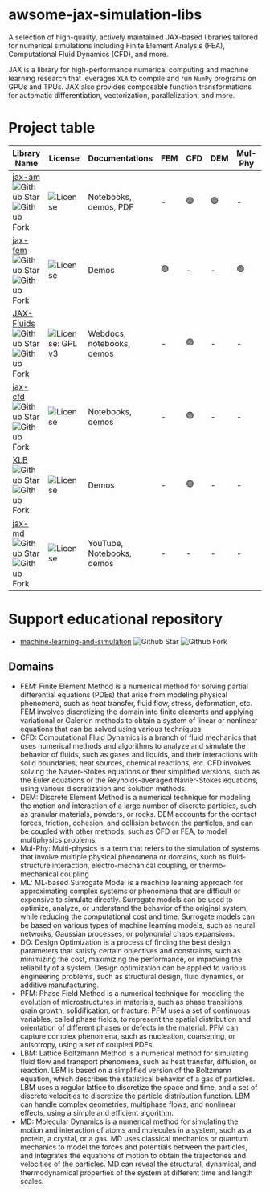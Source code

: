 # awsome-jax-simulation-libs
A selection of high-quality, actively maintained JAX-based libraries tailored for numerical simulations including Finite Element Analysis (FEA), Computational Fluid Dynamics (CFD), and more.

JAX is a library for high-performance numerical computing and machine learning research that leverages `XLA` to compile and run `NumPy` programs on GPUs and TPUs. JAX also provides composable function transformations for automatic differentiation, vectorization, parallelization, and more.

# Project table

| Library Name   | License         | Documentations | FEM | CFD | DEM | Mul-Phy | ML | DO | PFM | LBM | MD |
|----------------|---------------- | -------------- | --- | --- | --- | ------------ | -- | -- | --- | --- | -- |
| [jax-am](https://github.com/tianjuxue/jax-am) <br> ![Github Star](https://img.shields.io/github/stars/tianjuxue/jax-am) <br> ![Github Fork](https://img.shields.io/github/forks/tianjuxue/jax-am) | ![License](https://img.shields.io/github/license/tianjuxue/jax-am) | Notebooks, demos, PDF | - | 🟢 | 🟢 | - | - | - | 🟢 | 🟢 | - |
| [jax-fem](https://github.com/deepmodeling/jax-fem) <br> ![Github Star](https://img.shields.io/github/stars/deepmodeling/jax-fem) <br> ![Github Fork](https://img.shields.io/github/forks/deepmodeling/jax-fem) | ![License](https://img.shields.io/github/license/deepmodeling/jax-fem) | Demos  | 🟢 | - | - | 🟢 | 🟢 | 🟢 | - | - |  - |
| [JAX-Fluids](https://github.com/tumaer/JAXFLUIDS) <br> ![Github Star](https://img.shields.io/github/stars/tumaer/JAXFLUIDS) <br> ![Github Fork](https://img.shields.io/github/forks/tumaer/JAXFLUIDS) | ![License: GPL v3](https://img.shields.io/badge/License-GPLv3-blue.svg) | Webdocs, notebooks, demos  | - | 🟢 | - | - | 🟢 | 🟢 | - | - |  - |
| [jax-cfd](https://github.com/google/jax-cfd) <br> ![Github Star](https://img.shields.io/github/stars/google/jax-cfd) <br> ![Github Fork](https://img.shields.io/github/forks/google/jax-cfd) | ![License](https://img.shields.io/github/license/google/jax-cfd) | Notebooks, demos  | - | 🟢 | - | - | 🟢 | - | - | - |  - |
| [XLB](https://github.com/Autodesk/XLB) <br> ![Github Star](https://img.shields.io/github/stars/Autodesk/XLB) <br> ![Github Fork](https://img.shields.io/github/forks/Autodesk/XLB) | ![License](https://img.shields.io/badge/License-Apache_2.0-green.svg) | Demos  | - | 🟢 | - | - | 🟢 | - | - | 🟢 |  - |
| [jax-md](https://github.com/jax-md/jax-md) <br> ![Github Star](https://img.shields.io/github/stars/jax-md/jax-md) <br> ![Github Fork](https://img.shields.io/github/forks/jax-md/jax-md) | ![License](https://img.shields.io/github/license/jax-md/jax-md) | YouTube, Notebooks, demos  | - | - | - | - | 🟢 | - | - | - |  🟢 |

# Support educational repository
- [machine-learning-and-simulation](https://github.com/Ceyron/machine-learning-and-simulation) ![Github Star](https://img.shields.io/github/stars/Ceyron/machine-learning-and-simulation) ![Github Fork](https://img.shields.io/github/forks/Ceyron/machine-learning-and-simulation) 


## Domains
- FEM: Finite Element Method is a numerical method for solving partial differential equations (PDEs) that arise from modeling physical phenomena, such as heat transfer, fluid flow, stress, deformation, etc. FEM involves discretizing the domain into finite elements and applying variational or Galerkin methods to obtain a system of linear or nonlinear equations that can be solved using various techniques
- CFD: Computational Fluid Dynamics is a branch of fluid mechanics that uses numerical methods and algorithms to analyze and simulate the behavior of fluids, such as gases and liquids, and their interactions with solid boundaries, heat sources, chemical reactions, etc. CFD involves solving the Navier-Stokes equations or their simplified versions, such as the Euler equations or the Reynolds-averaged Navier-Stokes equations, using various discretization and solution methods.
- DEM: Discrete Element Method is a numerical technique for modeling the motion and interaction of a large number of discrete particles, such as granular materials, powders, or rocks. DEM accounts for the contact forces, friction, cohesion, and collision between the particles, and can be coupled with other methods, such as CFD or FEA, to model multiphysics problems.
- Mul-Phy: Multi-physics is a term that refers to the simulation of systems that involve multiple physical phenomena or domains, such as fluid-structure interaction, electro-mechanical coupling, or thermo-mechanical coupling
- ML: ML-based Surrogate Model is a machine learning approach for approximating complex systems or phenomena that are difficult or expensive to simulate directly. Surrogate models can be used to optimize, analyze, or understand the behavior of the original system, while reducing the computational cost and time. Surrogate models can be based on various types of machine learning models, such as neural networks, Gaussian processes, or polynomial chaos expansions.
- DO: Design Optimization is a process of finding the best design parameters that satisfy certain objectives and constraints, such as minimizing the cost, maximizing the performance, or improving the reliability of a system. Design optimization can be applied to various engineering problems, such as structural design, fluid dynamics, or additive manufacturing.
- PFM: Phase Field Method is a numerical technique for modeling the evolution of microstructures in materials, such as phase transitions, grain growth, solidification, or fracture. PFM uses a set of continuous variables, called phase fields, to represent the spatial distribution and orientation of different phases or defects in the material. PFM can capture complex phenomena, such as nucleation, coarsening, or anisotropy, using a set of coupled PDEs.
- LBM: Lattice Boltzmann Method is a numerical method for simulating fluid flow and transport phenomena, such as heat transfer, diffusion, or reaction. LBM is based on a simplified version of the Boltzmann equation, which describes the statistical behavior of a gas of particles. LBM uses a regular lattice to discretize the space and time, and a set of discrete velocities to discretize the particle distribution function. LBM can handle complex geometries, multiphase flows, and nonlinear effects, using a simple and efficient algorithm.
- MD: Molecular Dynamics is a numerical method for simulating the motion and interaction of atoms and molecules in a system, such as a protein, a crystal, or a gas. MD uses classical mechanics or quantum mechanics to model the forces and potentials between the particles, and integrates the equations of motion to obtain the trajectories and velocities of the particles. MD can reveal the structural, dynamical, and thermodynamical properties of the system at different time and length scales.
